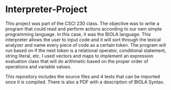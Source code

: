 # Interpreter-Project
This project was part of the CSCI 230 class. The objective was to write a program that could read and perform actions according to our own simple programming language. In this case, it was the BIOLA language. This interpreter allows the user to input code and it will sort through the lexical analyzer and name every piece of code as a certain token. The program will run based on if the next token is a relational operator, conditional statement, string literal, etc. I used vectors and maps to implement an expression evaluation class that will do arithmetic based on the proper order of operations and variable values.

This repository includes the source files and 4 tests that can be imported once it is compiled. There is also a PDF with a description of BIOLA Syntax.
